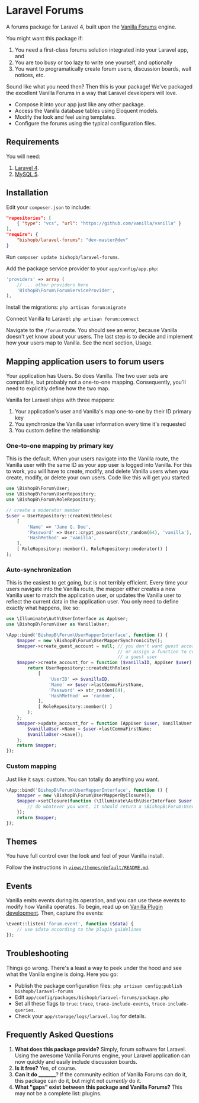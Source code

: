 # Laravel Forums

A forums package for Laravel 4, built upon the [Vanilla Forums](https://github.com/vanilla/vanilla) engine.

You might want this package if:
  1. You need a first-class forums solution integrated into your Laravel app, and
  2. You are too busy or too lazy to write one yourself, and optionally
  3. You want to programatically create forum users, discussion boards, wall notices, etc.

Sound like what you need then?  Then this is your package!  We've packaged the excellent Vanilla Forums in a way that Laravel developers will love.
  * Compose it into your app just like any other package.
  * Access the Vanilla database tables using Eloquent models.
  * Modify the look and feel using templates.
  * Configure the forums using the typical configuration files.

## Requirements
You will need:
 1. [Laravel 4](http://laravel.com).
 2. [MySQL 5](http://mysql.com).

## Installation
Edit your `composer.json` to include:
```json
"repositories": [
    { "type": "vcs", "url": "https://github.com/vanilla/vanilla" }
],
"require": {
    "bishopb/laravel-forums": "dev-master@dev"
}
```
Run `composer update bishopb/laravel-forums`.  

Add the package service provider to your `app/config/app.php`:
```php
'providers' => array (
    // ... other providers here
    'BishopB\Forum\ForumServiceProvider',
),
```

Install the migrations: `php artisan forum:migrate`

Connect Vanilla to Laravel: `php artisan forum:connect`

Navigate to the `/forum` route.  You should see an error, because Vanilla doesn't yet know about your users.  The last step is to decide and implement how your users map to Vanilla.  See the next section, Usage.

## Mapping application users to forum users
Your application has Users.  So does Vanilla.  The two user sets are compatible, but probably not a one-to-one mapping.  Consequently, you'll need to explicitly define how the two map.

Vanilla for Laravel ships with three mappers:
 1. Your application's user and Vanilla's map one-to-one by their ID primary key
 2. You synchronize the Vanilla user information every time it's requested
 3. You custom define the relationship

### One-to-one mapping by primary key
This is the default.  When your users navigate into the Vanilla route, the Vanilla user with the same ID as your app user is logged into Vanilla.  For this to work, you will have to create, modify, and delete Vanilla users when you create, modify, or delete your own users.  Code like this will get you started:
```php
use \BishopB\Forum\User;
use \BishopB\Forum\UserRepository;
use \BishopB\Forum\RoleRepository;

// create a moderator member
$user = UserRepository::createWithRoles(
    [
        'Name' => 'Jane Q. Doe',
        'Password' => User::crypt_password(str_random(64), 'vanilla'),
        'HashMethod' => 'vanilla',
    ],
    [ RoleRepository::member(), RoleRepository::moderator() ]
);

```
### Auto-synchronization
This is the easiest to get going, but is not terribly efficient. Every time your users navigate into the Vanilla route, the mapper either creates a new Vanilla user to match the application user, or updates the Vanilla user to reflect the current data in the application user. You only need to define exactly what happens, like so:
```php
use \Illuminate\Auth\UserInterface as AppUser;
use \BishopB\Forum\User as VanillaUser;

\App::bind('BishopB\Forum\UserMapperInterface', function () {
    $mapper = new \BishopB\Forum\UserMapperSynchronicity();
    $mapper->create_guest_account = null; // you don't want guest access
                                          // or assign a function to create
                                          // a guest user
    $mapper->create_account_for = function ($vanillaID, AppUser $user) {
        return UserRepository::createWithRoles(
            [
                'UserID' => $vanillaID,
                'Name' => $user->lastCommaFirstName,
                'Password' => str_random(64),
                'HashMethod' => 'random',
            ],
            [ RoleRepository::member() ]
        );
    };
    $mapper->update_account_for = function (AppUser $user, VanillaUser $vanillaUser) {
        $vanillaUser->Name = $user->lastCommaFirstName;
        $vanillaUser->save();
    };
    return $mapper;
});
```

### Custom mapping
Just like it says: custom.  You can totally do anything you want.
```php
\App::bind('BishopB\Forum\UserMapperInterface', function () {
    $mapper = new \BishopB\Forum\UserMapperByClosure();
    $mapper->setClosure(function (\Illuminate\Auth\UserInterface $user = null) {
        // do whatever you want, it should return a \BishopB\Forum\User
    });
    return $mapper;
});
```

## Themes
You have full control over the look and feel of your Vanilla install.

Follow the instructions in [`views/themes/default/README.md`](views/themes/default/README.md).

## Events
Vanilla emits events during its operation, and you can use these events to modify how Vanilla operates.  To begin, read up on [Vanilla Plugin development](http://vanillaforums.org/docs/pluginquickstart).  Then, capture the events:
```php
\Event::listen('forum.event', function ($data) {
    // use $data according to the plugin guidelines
});
```

## Troubleshooting
Things go wrong.  There's a least a way to peek under the hood and see what the Vanilla engine is doing.  Here you go:

  * Publish the package configuration files: `php artisan config:publish bishopb/laravel-forums`
  * Edit `app/config/packages/bishopb/laravel-forums/package.php`
  * Set all these flags to `true`: `trace`, `trace-include-events`, `trace-include-queries`.
  * Check your `app/storage/logs/laravel.log` for details.

## Frequently Asked Questions
1. **What does this package provide?**  Simply, forum software for Laravel.  Using the awesome Vanilla Forums engine, your Laravel application can now quickly and easily include discussion boards.
2. **Is it free?** Yes, of course.
3. **Can it do _______**?  If the community edition of Vanilla Forums can do it, this package can do it, but might not *currently* do it.
4. **What "gaps" exist between this package and Vanilla Forums?**  This may not be a complete list: plugins.
